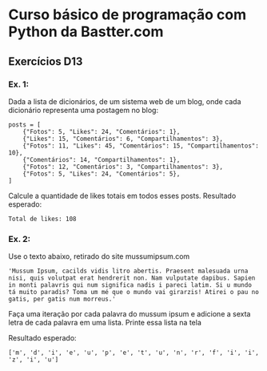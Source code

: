  # Curso básico de programação com Python da Bastter.com

## Exercícios D13

### Ex. 1:

Dada a lista de dicionários, de um sistema web de um blog, onde cada dicionário representa uma postagem no blog:

    posts = [
        {"Fotos": 5, "Likes": 24, "Comentários": 1},
        {"Likes": 15, "Comentários": 6, "Compartilhamentos": 3},
        {"Fotos": 11, "Likes": 45, "Comentários": 15, "Compartilhamentos": 10},
        {"Comentários": 14, "Compartilhamentos": 1},
        {"Fotos": 12, "Comentários": 3, "Compartilhamentos": 3},
        {"Fotos": 5, "Likes": 24, "Comentários": 5},
    ]

Calcule a quantidade de likes totais em todos esses posts.
Resultado esperado: 

    Total de likes: 108

### Ex. 2:

Use o texto abaixo, retirado do site mussumipsum.com

    'Mussum Ipsum, cacilds vidis litro abertis. Praesent malesuada urna nisi, quis volutpat erat hendrerit non. Nam vulputate dapibus. Sapien in monti palavris qui num significa nadis i pareci latim. Si u mundo tá muito paradis? Toma um mé que o mundo vai girarzis! Atirei o pau no gatis, per gatis num morreus.'

Faça uma iteração por cada palavra do mussum ipsum e adicione a sexta letra de cada palavra em uma lista. Printe essa lista na tela

Resultado esperado: 

    ['m', 'd', 'i', 'e', 'u', 'p', 'e', 't', 'u', 'n', 'r', 'f', 'i', 'i', 'z', 'i', 'u']
